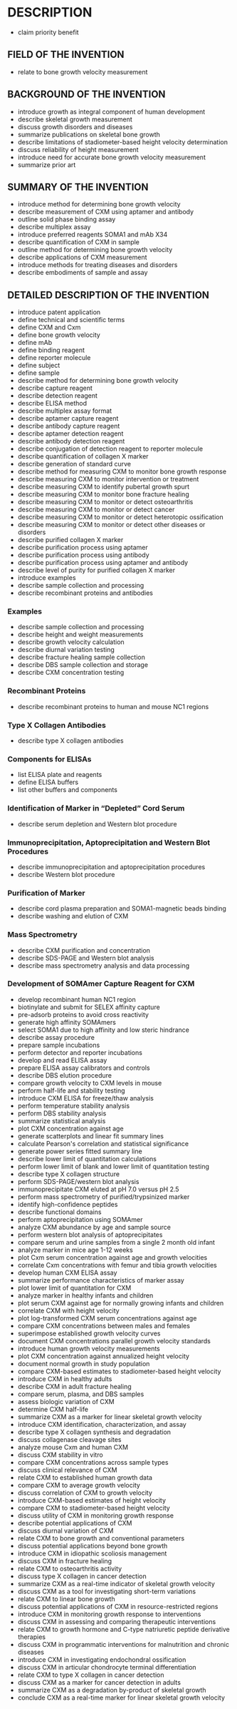 # DESCRIPTION

- claim priority benefit

## FIELD OF THE INVENTION

- relate to bone growth velocity measurement

## BACKGROUND OF THE INVENTION

- introduce growth as integral component of human development
- describe skeletal growth measurement
- discuss growth disorders and diseases
- summarize publications on skeletal bone growth
- describe limitations of stadiometer-based height velocity determination
- discuss reliability of height measurement
- introduce need for accurate bone growth velocity measurement
- summarize prior art

## SUMMARY OF THE INVENTION

- introduce method for determining bone growth velocity
- describe measurement of CXM using aptamer and antibody
- outline solid phase binding assay
- describe multiplex assay
- introduce preferred reagents SOMA1 and mAb X34
- describe quantification of CXM in sample
- outline method for determining bone growth velocity
- describe applications of CXM measurement
- introduce methods for treating diseases and disorders
- describe embodiments of sample and assay

## DETAILED DESCRIPTION OF THE INVENTION

- introduce patent application
- define technical and scientific terms
- define CXM and Cxm
- define bone growth velocity
- define mAb
- define binding reagent
- define reporter molecule
- define subject
- define sample
- describe method for determining bone growth velocity
- describe capture reagent
- describe detection reagent
- describe ELISA method
- describe multiplex assay format
- describe aptamer capture reagent
- describe antibody capture reagent
- describe aptamer detection reagent
- describe antibody detection reagent
- describe conjugation of detection reagent to reporter molecule
- describe quantification of collagen X marker
- describe generation of standard curve
- describe method for measuring CXM to monitor bone growth response
- describe measuring CXM to monitor intervention or treatment
- describe measuring CXM to identify pubertal growth spurt
- describe measuring CXM to monitor bone fracture healing
- describe measuring CXM to monitor or detect osteoarthritis
- describe measuring CXM to monitor or detect cancer
- describe measuring CXM to monitor or detect heterotopic ossification
- describe measuring CXM to monitor or detect other diseases or disorders
- describe purified collagen X marker
- describe purification process using aptamer
- describe purification process using antibody
- describe purification process using aptamer and antibody
- describe level of purity for purified collagen X marker
- introduce examples
- describe sample collection and processing
- describe recombinant proteins and antibodies

### Examples

- describe sample collection and processing
- describe height and weight measurements
- describe growth velocity calculation
- describe diurnal variation testing
- describe fracture healing sample collection
- describe DBS sample collection and storage
- describe CXM concentration testing

### Recombinant Proteins

- describe recombinant proteins to human and mouse NC1 regions

### Type X Collagen Antibodies

- describe type X collagen antibodies

### Components for ELISAs

- list ELISA plate and reagents
- define ELISA buffers
- list other buffers and components

### Identification of Marker in “Depleted” Cord Serum

- describe serum depletion and Western blot procedure

### Immunoprecipitation, Aptoprecipitation and Western Blot Procedures

- describe immunoprecipitation and aptoprecipitation procedures
- describe Western blot procedure

### Purification of Marker

- describe cord plasma preparation and SOMA1-magnetic beads binding
- describe washing and elution of CXM

### Mass Spectrometry

- describe CXM purification and concentration
- describe SDS-PAGE and Western blot analysis
- describe mass spectrometry analysis and data processing

### Development of SOMAmer Capture Reagent for CXM

- develop recombinant human NC1 region
- biotinylate and submit for SELEX affinity capture
- pre-adsorb proteins to avoid cross reactivity
- generate high affinity SOMAmers
- select SOMA1 due to high affinity and low steric hindrance
- describe assay procedure
- prepare sample incubations
- perform detector and reporter incubations
- develop and read ELISA assay
- prepare ELISA assay calibrators and controls
- describe DBS elution procedure
- compare growth velocity to CXM levels in mouse
- perform half-life and stability testing
- introduce CXM ELISA for freeze/thaw analysis
- perform temperature stability analysis
- perform DBS stability analysis
- summarize statistical analysis
- plot CXM concentration against age
- generate scatterplots and linear fit summary lines
- calculate Pearson's correlation and statistical significance
- generate power series fitted summary line
- describe lower limit of quantitation calculations
- perform lower limit of blank and lower limit of quantitation testing
- describe type X collagen structure
- perform SDS-PAGE/western blot analysis
- immunoprecipitate CXM eluted at pH 7.0 versus pH 2.5
- perform mass spectrometry of purified/trypsinized marker
- identify high-confidence peptides
- describe functional domains
- perform aptoprecipitation using SOMAmer
- analyze CXM abundance by age and sample source
- perform western blot analysis of aptoprecipitates
- compare serum and urine samples from a single 2 month old infant
- analyze marker in mice age 1-12 weeks
- plot Cxm serum concentration against age and growth velocities
- correlate Cxm concentrations with femur and tibia growth velocities
- develop human CXM ELISA assay
- summarize performance characteristics of marker assay
- plot lower limit of quantitation for CXM
- analyze marker in healthy infants and children
- plot serum CXM against age for normally growing infants and children
- correlate CXM with height velocity
- plot log-transformed CXM serum concentrations against age
- compare CXM concentrations between males and females
- superimpose established growth velocity curves
- document CXM concentrations parallel growth velocity standards
- introduce human growth velocity measurements
- plot CXM concentration against annualized height velocity
- document normal growth in study population
- compare CXM-based estimates to stadiometer-based height velocity
- introduce CXM in healthy adults
- describe CXM in adult fracture healing
- compare serum, plasma, and DBS samples
- assess biologic variation of CXM
- determine CXM half-life
- summarize CXM as a marker for linear skeletal growth velocity
- introduce CXM identification, characterization, and assay
- describe type X collagen synthesis and degradation
- discuss collagenase cleavage sites
- analyze mouse Cxm and human CXM
- discuss CXM stability in vitro
- compare CXM concentrations across sample types
- discuss clinical relevance of CXM
- relate CXM to established human growth data
- compare CXM to average growth velocity
- discuss correlation of CXM to growth velocity
- introduce CXM-based estimates of height velocity
- compare CXM to stadiometer-based height velocity
- discuss utility of CXM in monitoring growth response
- describe potential applications of CXM
- discuss diurnal variation of CXM
- relate CXM to bone growth and conventional parameters
- discuss potential applications beyond bone growth
- introduce CXM in idiopathic scoliosis management
- discuss CXM in fracture healing
- relate CXM to osteoarthritis activity
- discuss type X collagen in cancer detection
- summarize CXM as a real-time indicator of skeletal growth velocity
- discuss CXM as a tool for investigating short-term variations
- relate CXM to linear bone growth
- discuss potential applications of CXM in resource-restricted regions
- introduce CXM in monitoring growth response to interventions
- discuss CXM in assessing and comparing therapeutic interventions
- relate CXM to growth hormone and C-type natriuretic peptide derivative therapies
- discuss CXM in programmatic interventions for malnutrition and chronic diseases
- introduce CXM in investigating endochondral ossification
- discuss CXM in articular chondrocyte terminal differentiation
- relate CXM to type X collagen in cancer detection
- discuss CXM as a marker for cancer detection in adults
- summarize CXM as a degradation by-product of skeletal growth
- conclude CXM as a real-time marker for linear skeletal growth velocity

